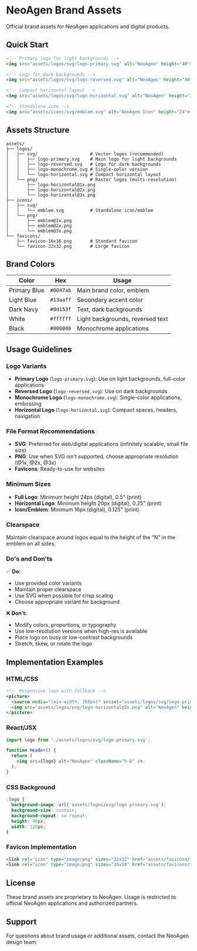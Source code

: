 # NeoAgen Brand Assets

Official brand assets for NeoAgen applications and digital products.

## Quick Start

```html
<!-- Primary logo for light backgrounds -->
<img src="assets/logos/svg/logo-primary.svg" alt="NeoAgen" height="40">

<!-- Logo for dark backgrounds -->
<img src="assets/logos/svg/logo-reversed.svg" alt="NeoAgen" height="40">

<!-- Compact horizontal layout -->
<img src="assets/logos/svg/logo-horizontal.svg" alt="NeoAgen" height="32">

<!-- Standalone icon -->
<img src="assets/icons/svg/emblem.svg" alt="NeoAgen Icon" height="24">
```

## Assets Structure

```
assets/
├── logos/
│   ├── svg/                    # Vector logos (recommended)
│   │   ├── logo-primary.svg    # Main logo for light backgrounds
│   │   ├── logo-reversed.svg   # Logo for dark backgrounds  
│   │   ├── logo-monochrome.svg # Single-color version
│   │   └── logo-horizontal.svg # Compact horizontal layout
│   └── png/                    # Raster logos (multi-resolution)
│       ├── logo-horizontal@1x.png
│       ├── logo-horizontal@2x.png
│       └── logo-horizontal@3x.png
├── icons/
│   ├── svg/
│   │   └── emblem.svg          # Standalone icon/emblem
│   └── png/
│       ├── emblem@1x.png
│       ├── emblem@2x.png
│       └── emblem@3x.png
└── favicons/
    ├── favicon-16x16.png       # Standard favicon
    └── favicon-32x32.png       # Large favicon
```

## Brand Colors

| Color | Hex | Usage |
|-------|-----|-------|
| Primary Blue | `#0047ab` | Main brand color, emblem |
| Light Blue | `#13aaff` | Secondary accent color |
| Dark Navy | `#0d153f` | Text, dark backgrounds |
| White | `#ffffff` | Light backgrounds, reversed text |
| Black | `#000000` | Monochrome applications |

## Usage Guidelines

### Logo Variants

- **Primary Logo** (`logo-primary.svg`): Use on light backgrounds, full-color applications
- **Reversed Logo** (`logo-reversed.svg`): Use on dark backgrounds  
- **Monochrome Logo** (`logo-monochrome.svg`): Single-color applications, embossing
- **Horizontal Logo** (`logo-horizontal.svg`): Compact spaces, headers, navigation

### File Format Recommendations

- **SVG**: Preferred for web/digital applications (infinitely scalable, small file size)
- **PNG**: Use when SVG isn't supported, choose appropriate resolution (@1x, @2x, @3x)
- **Favicons**: Ready-to-use for websites

### Minimum Sizes

- **Full Logo**: Minimum height 24px (digital), 0.5" (print)
- **Horizontal Logo**: Minimum height 20px (digital), 0.25" (print)  
- **Icon/Emblem**: Minimum 16px (digital), 0.125" (print)

### Clearspace

Maintain clearspace around logos equal to the height of the "N" in the emblem on all sides.

### Do's and Don'ts

✅ **Do:**
- Use provided color variants
- Maintain proper clearspace
- Use SVG when possible for crisp scaling
- Choose appropriate variant for background

❌ **Don't:**
- Modify colors, proportions, or typography
- Use low-resolution versions when high-res is available
- Place logo on busy or low-contrast backgrounds
- Stretch, skew, or rotate the logo

## Implementation Examples

### HTML/CSS
```html
<!-- Responsive logo with fallback -->
<picture>
  <source media="(min-width: 768px)" srcset="assets/logos/svg/logo-primary.svg">
  <img src="assets/logos/png/logo-horizontal@2x.png" alt="NeoAgen" height="32">
</picture>
```

### React/JSX
```jsx
import logo from './assets/logos/svg/logo-primary.svg';

function Header() {
  return (
    <img src={logo} alt="NeoAgen" className="h-8" />
  );
}
```

### CSS Background
```css
.logo {
  background-image: url('assets/logos/svg/logo-primary.svg');
  background-size: contain;
  background-repeat: no-repeat;
  height: 40px;
  width: 120px;
}
```

### Favicon Implementation
```html
<link rel="icon" type="image/png" sizes="32x32" href="assets/favicons/favicon-32x32.png">
<link rel="icon" type="image/png" sizes="16x16" href="assets/favicons/favicon-16x16.png">
```

## License

These brand assets are proprietary to NeoAgen. Usage is restricted to official NeoAgen applications and authorized partners.

## Support

For questions about brand usage or additional assets, contact the NeoAgen design team.